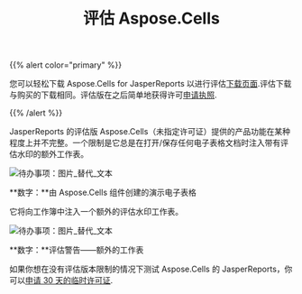 ﻿---
title: 评估 Aspose.Cells
type: docs
weight: 50
url: /zh/jasperreports/evaluate-aspose-cells/
---
{{% alert color="primary" %}}

您可以轻松下载 Aspose.Cells for JasperReports 以进行评估[下载页面](https://downloads.aspose.com/cells/jasperreports).评估下载与购买的下载相同。评估版在之后简单地获得许可[申请执照](/cells/zh/jasperreports/licensing/).

{{% /alert %}}

JasperReports 的评估版 Aspose.Cells（未指定许可证）提供的产品功能在某种程度上并不完整。一个限制是它总是在打开/保存任何电子表格文档时注入带有评估水印的额外工作表。

![待办事项：图片_替代_文本](evaluate-aspose-cells_1.png)

**数字：**由 Aspose.Cells 组件创建的演示电子表格

它将向工作簿中注入一个额外的评估水印工作表。

![待办事项：图片_替代_文本](evaluate-aspose-cells_2.png)

**数字：**评估警告——额外的工作表

如果你想在没有评估版本限制的情况下测试 Aspose.Cells 的 JasperReports，你可以[申请 30 天的临时许可证](https://purchase.aspose.com/temporary-license).
